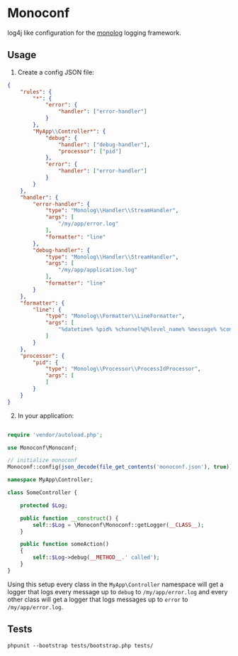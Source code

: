 # Monoconf

log4j like configuration for the [monolog](https://github.com/Seldaek/monolog)
logging framework.

## Usage

1. Create a config JSON file:

``` json
{
	"rules": {
        "*": {
            "error": {
                "handler": ["error-handler"]
            }
        },
		"MyApp\\Controller*": {
			"debug": {
                "handler": ["debug-handler"],
                "processor": ["pid"]
            },
            "error": {
                "handler": ["error-handler"]
            }
		}
	},
	"handler": {
		"error-handler": {
			"type": "Monolog\\Handler\\StreamHandler",
			"args": [
				"/my/app/error.log"
			],
			"formatter": "line"
		},
		"debug-handler": {
			"type": "Monolog\\Handler\\StreamHandler",
			"args": [
				"/my/app/application.log"
			],
			"formatter": "line"
		}
	},
    "formatter": {
        "line": {
			"type": "Monolog\\Formatter\\LineFormatter",
			"args": [
				"%datetime% %pid% %channel%@%level_name% %message% %context%\n"
			]
        }
	},
    "processor": {
        "pid": {
            "type": "Monolog\\Processor\\ProcessIdProcessor",
            "args": [
            ]
        }
    }
}
```

2. In your application:

``` php

require 'vendor/autoload.php';

use Monoconf\Monoconf;

// initialize monoconf
Monoconf::config(json_decode(file_get_contents('monoconf.json'), true));
```

``` php
namespace MyApp\Controller;

class SomeController {

    protected $Log;

    public function __construct() {
        self::$Log = \Monoconf\Monoconf::getLogger(__CLASS__);
    }

    public function someAction()
    {
        self::$Log->debug(__METHOD__.' called');
    }
}
```

Using this setup every class in the `MyApp\Controller` namespace  will get a 
logger that logs every message up to `debug` to `/my/app/error.log` and every
other class will get a logger that logs messages up to `error` to 
`/my/app/error.log`.

## Tests

```
phpunit --bootstrap tests/bootstrap.php tests/
```

